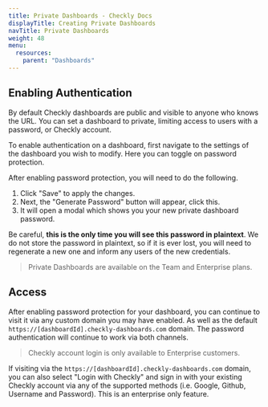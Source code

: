```yaml
---
title: Private Dashboards - Checkly Docs
displayTitle: Creating Private Dashboards  
navTitle: Private Dashboards
weight: 48
menu:
  resources:
    parent: "Dashboards"
---
```


## Enabling Authentication

By default Checkly dashboards are public and visible to anyone who knows the URL. You can set a dashboard to private, limiting access to users with a password, or Checkly account.

To enable authentication on a dashboard, first navigate to the settings of the dashboard you wish to modify. Here you can toggle on password protection.

After enabling password protection, you will need to do the following.

1. Click "Save" to apply the changes.
2. Next, the "Generate Password" button will appear, click this.
3. It will open a modal which shows you your new private dashboard password.

Be careful, **this is the only time you will see this password in plaintext**. We do not store the password in plaintext, so if it is ever lost, you will need to regenerate a new one and inform any users of the new credentials.

> Private Dashboards are available on the Team and Enterprise plans.

## Access

After enabling password protection for your dashboard, you can continue to visit it via any custom domain you may have enabled. As well as the default `https://[dashboardId].checkly-dashboards.com` domain. The password authentication will continue to work via both channels. 

> Checkly account login is only available to Enterprise customers.

If visiting via the `https://[dashboardId].checkly-dashboards.com` domain, you can also select "Login with Checkly" and sign in with your existing Checkly account via any of the supported methods (i.e. Google, Github, Username and Password). This is an enterprise only feature.
